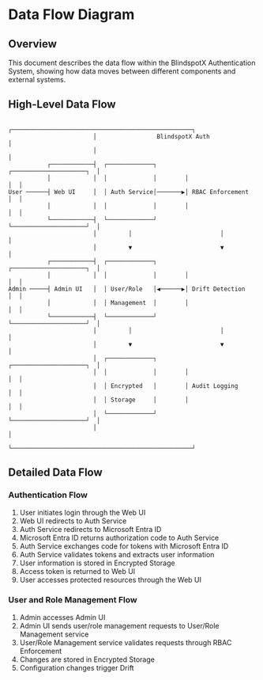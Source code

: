 # Data Flow Diagram

## Overview

This document describes the data flow within the BlindspotX Authentication System, showing how data moves between different components and external systems.

## High-Level Data Flow

```
                        ┌───────────────────────────────────────────────────┐
                        │                 BlindspotX Auth                   │
                        │                                                   │
           ┌────────────┤  ┌─────────────┐        ┌─────────────────────┐  │
           │            │  │             │        │                     │  │
User ──────┤ Web UI     │  │ Auth Service│───────▶│ RBAC Enforcement    │  │
           │            │  │             │        │                     │  │
           └────────────┤  └─────────────┘        └─────────────────────┘  │
                        │         │                         │               │
                        │         ▼                         ▼               │
           ┌────────────┤  ┌─────────────┐        ┌─────────────────────┐  │
           │            │  │             │        │                     │  │
Admin ─────┤ Admin UI   │  │ User/Role   │◀──────▶│ Drift Detection     │  │
           │            │  │ Management  │        │                     │  │
           └────────────┤  └─────────────┘        └─────────────────────┘  │
                        │         │                         │               │
                        │         ▼                         ▼               │
                        │  ┌─────────────┐        ┌─────────────────────┐  │
                        │  │             │        │                     │  │
                        │  │ Encrypted   │        │ Audit Logging       │  │
                        │  │ Storage     │        │                     │  │
                        │  └─────────────┘        └─────────────────────┘  │
                        │                                                   │
                        └───────────────────────────────────────────────────┘
```

## Detailed Data Flow

### Authentication Flow

1. User initiates login through the Web UI
2. Web UI redirects to Auth Service
3. Auth Service redirects to Microsoft Entra ID
4. Microsoft Entra ID returns authorization code to Auth Service
5. Auth Service exchanges code for tokens with Microsoft Entra ID
6. Auth Service validates tokens and extracts user information
7. User information is stored in Encrypted Storage
8. Access token is returned to Web UI
9. User accesses protected resources through the Web UI

### User and Role Management Flow

1. Admin accesses Admin UI
2. Admin UI sends user/role management requests to User/Role Management service
3. User/Role Management service validates requests through RBAC Enforcement
4. Changes are stored in Encrypted Storage
5. Configuration changes trigger Drift

